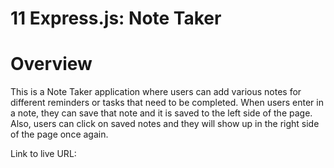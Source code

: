 # 11 Express.js: Note Taker

# Overview

This is a Note Taker application where users can add various notes for different reminders or tasks that need to be completed. When users enter in a note, they can save that note and it is saved to the left side of the page. Also, users can click on saved notes and they will show up in the right side of the page once again. 

Link to live URL: 



